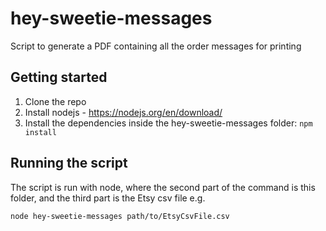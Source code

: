 # hey-sweetie-messages

Script to generate a PDF containing all the order messages for printing

## Getting started

1. Clone the repo
2. Install nodejs - https://nodejs.org/en/download/
3. Install the dependencies inside the hey-sweetie-messages folder: `npm install`

## Running the script

The script is run with node, where the second part of the command is this folder, and the third part is the Etsy csv file e.g.

```
node hey-sweetie-messages path/to/EtsyCsvFile.csv
```

